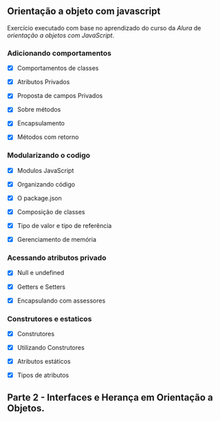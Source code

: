 ## Orientação a objeto com javascript

Exercício executado com base no aprendizado do curso da *Alura* de _orientação a objetos com JavaScript_.


### Adicionando comportamentos
- [x] Comportamentos de classes
- [x] Atributos Privados
- [x] Proposta de campos Privados
- [x] Sobre métodos
- [x] Encapsulamento
- [x] Métodos com retorno


### Modularizando o codigo
- [x] Modulos JavaScript
- [x] Organizando código
- [x] O package.json
- [x] Composição de classes
- [x] Tipo de valor e tipo de referência
- [x] Gerenciamento de memória


### Acessando atributos privado
- [x] Null e undefined
- [x] Getters e Setters
- [x] Encapsulando com assessores


### Construtores e estaticos
- [x] Construtores
- [x] Utilizando Construtores
- [x] Atributos estáticos
- [x] Tipos de atributos


## Parte 2 - Interfaces e Herança em Orientação a Objetos.